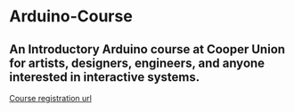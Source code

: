 <h1> Arduino-Course</h1>
<h2>An Introductory Arduino course at Cooper Union for artists, designers, engineers, and anyone interested in interactive systems.</h2>

<a href="http://cooperunion.augusoft.net/index.cfm?method=ClassInfo.ClassInformation&int_class_id=2734&int_category_id=0&int_sub_category_id=0">Course registration url</a>

